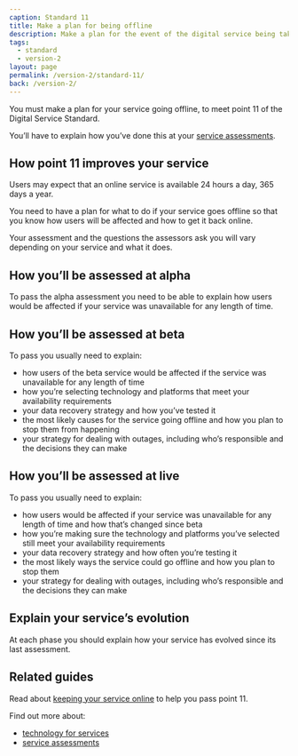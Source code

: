 ```yaml
---
caption: Standard 11
title: Make a plan for being offline
description: Make a plan for the event of the digital service being taken temporarily offline.
tags:
  - standard
  - version-2
layout: page
permalink: /version-2/standard-11/
back: /version-2/
---
```


You must make a plan for your service going offline, to meet point 11 of the Digital Service Standard.

You’ll have to explain how you’ve done this at your [service assessments](https://www.gov.uk/service-manual/service-assessments/how-service-assessments-work).

## How point 11 improves your service

Users may expect that an online service is available 24 hours a day, 365 days a year.

You need to have a plan for what to do if your service goes offline so that you know how users will be affected and how to get it back online.

Your assessment and the questions the assessors ask you will vary depending on your service and what it does.

## How you’ll be assessed at alpha

To pass the alpha assessment you need to be able to explain how users would be affected if your service was unavailable for any length of time.

## How you’ll be assessed at beta

To pass you usually need to explain:

- how users of the beta service would be affected if the service was unavailable for any length of time
- how you’re selecting technology and platforms that meet your availability requirements
- your data recovery strategy and how you’ve tested it
- the most likely causes for the service going offline and how you plan to stop them from happening
- your strategy for dealing with outages, including who’s responsible and the decisions they can make

## How you’ll be assessed at live

To pass you usually need to explain:

- how users would be affected if your service was unavailable for any length of time and how that’s changed since beta
- how you’re making sure the technology and platforms you’ve selected still meet your availability requirements
- your data recovery strategy and how often you’re testing it
- the most likely ways the service could go offline and how you plan to stop them
- your strategy for dealing with outages, including who’s responsible and the decisions they can make

## Explain your service’s evolution

At each phase you should explain how your service has evolved since its last assessment.

## Related guides

Read about [keeping your service online](https://www.gov.uk/service-manual/technology/uptime-and-availability-keeping-your-service-online) to help you pass point 11.

Find out more about:

- [technology for services](https://www.gov.uk/service-manual/technology)
- [service assessments](https://www.gov.uk/service-manual/service-assessments)
